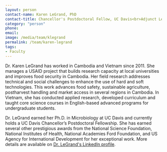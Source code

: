 ```yaml
---
layout: person
contact-name: Karen LeGrand, PhD
contact-title: Chancellor's Postdoctoral Fellow, UC Davis<br>Adjunct Lecturer, Royal University of Agriculture, Cambodia
category: "person"
phone:
email:
image: /media/team/klegrand
permalink: /team/karen-legrand
tags:
- Faculty
---
```


Dr. Karen LeGrand has worked in Cambodia and Vietnam since 2011.  She manages a USAID project that builds research capacity at local universities and improves food security in Cambodia.  Her field research addresses technical and social challenges to enhance the use of hard and soft technologies.  This work advances food safety, sustainable agriculture, postharvest handling and market access in several regions in Cambodia.  In Vietnam, she has conducted applied research, developed curriculum and taught core science courses in English-based advanced programs for undergraduate students. <br>

Dr. LeGrand earned her Ph.D. in Microbiology at UC Davis and currently holds a UC Davis Chancellor’s Postdoctoral Fellowship.  She has earned several other prestigious awards from the National Science Foundation, National Institutes of Health, National Academies Ford Foundation, and US Agency for International Development for her exceptional work.  More details are available on <a href="http://www.linkedin.com/in/karenlegrand">Dr. LeGrand's LinkedIn profile</a>.
